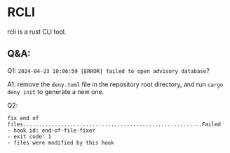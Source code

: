 # RCLI

rcli is a rust CLI tool.

## Q&A:

Q1: `2024-04-23 10:06:59 [ERROR] failed to open advisory database`?

A1: remove the `deny.toml` file in the repository root directory, and run `cargo deny init` to generate a new one.

Q2:
```
fix end of files.........................................................Failed
- hook id: end-of-file-fixer
- exit code: 1
- files were modified by this hook
```